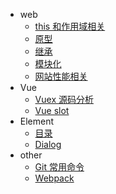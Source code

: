 - web
  - [this 和作用域相关](web/this和作用域.md)
  - [原型](web/原型.md)
  - [继承](web/继承.md)
  - [模块化](web/模块化.md)
  - [网站性能相关](performance/性能相关.md)
- Vue
  - [Vuex 源码分析](vue/vuex/vuex.md)
  - [Vue slot](vue/slot.md)
- Element
  - [目录](element/index.md)
  - [Dialog](element/dialog.md)
- other
  - [Git 常用命令](others/git.md)
  - [Webpack](others/webpack.md)
